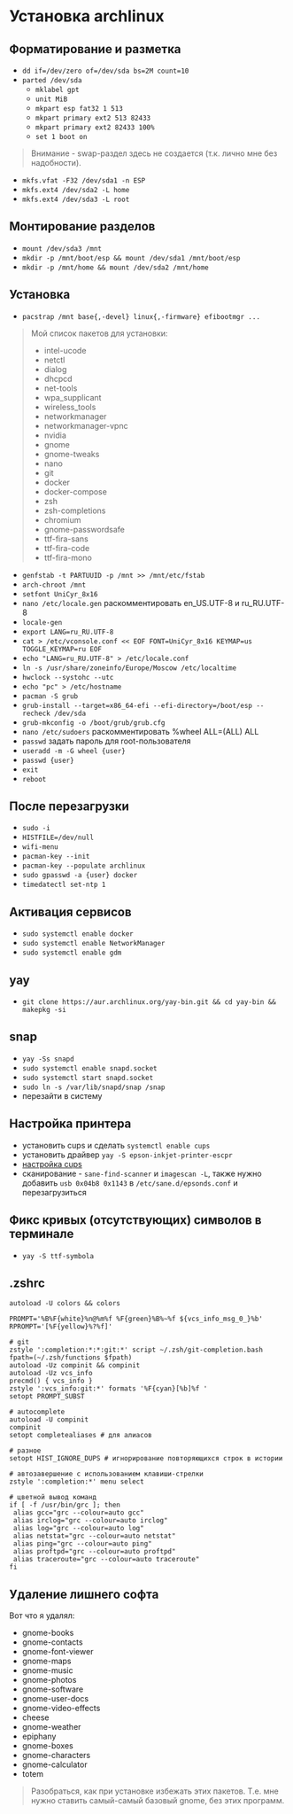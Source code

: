 # Установка archlinux

## Форматирование и разметка

- `dd if=/dev/zero of=/dev/sda bs=2M count=10`
- `parted /dev/sda`
    - `mklabel gpt`
    - `unit MiB`
    - `mkpart esp fat32 1 513`
    - `mkpart primary ext2 513 82433`
    - `mkpart primary ext2 82433 100%`
    - `set 1 boot on`

> Внимание - swap-раздел здесь не создается (т.к. лично мне без надобности).

- `mkfs.vfat -F32 /dev/sda1 -n ESP`
- `mkfs.ext4 /dev/sda2 -L home`
- `mkfs.ext4 /dev/sda3 -L root`

## Монтирование разделов

- `mount /dev/sda3 /mnt`
- `mkdir -p /mnt/boot/esp && mount /dev/sda1 /mnt/boot/esp`
- `mkdir -p /mnt/home && mount /dev/sda2 /mnt/home`

## Установка

- `pacstrap /mnt base{,-devel} linux{,-firmware} efibootmgr ...`

> Мой список пакетов для установки:
> 
> - intel-ucode
> - netctl
> - dialog
> - dhcpcd
> - net-tools
> - wpa_supplicant
> - wireless_tools
> - networkmanager
> - networkmanager-vpnc
> - nvidia
> - gnome
> - gnome-tweaks
> - nano 
> - git
> - docker
> - docker-compose
> - zsh
> - zsh-completions
> - chromium
> - gnome-passwordsafe
> - ttf-fira-sans
> - ttf-fira-code
> - ttf-fira-mono

- `genfstab -t PARTUUID -p /mnt >> /mnt/etc/fstab`
- `arch-chroot /mnt`
- `setfont UniCyr_8x16`
- `nano /etc/locale.gen` раскомментировать en_US.UTF-8 и ru_RU.UTF-8
- `locale-gen`
- `export LANG=ru_RU.UTF-8`
- `cat > /etc/vconsole.conf << EOF
  FONT=UniCyr_8x16
  KEYMAP=us
  TOGGLE_KEYMAP=ru
  EOF`
- `echo "LANG=ru_RU.UTF-8" > /etc/locale.conf`
- `ln -s /usr/share/zoneinfo/Europe/Moscow /etc/localtime`
- `hwclock --systohc --utc`
- `echo "pc" > /etc/hostname`
- `pacman -S grub`
- `grub-install --target=x86_64-efi --efi-directory=/boot/esp --recheck /dev/sda`
- `grub-mkconfig -o /boot/grub/grub.cfg`
- `nano /etc/sudoers` раскомментировать %wheel ALL=(ALL) ALL
- `passwd` задать пароль для root-пользователя
- `useradd -m -G wheel {user}`
- `passwd {user}`
- `exit`
- `reboot`

## После перезагрузки

- `sudo -i`
- `HISTFILE=/dev/null`
- `wifi-menu`
- `pacman-key --init`
- `pacman-key --populate archlinux`
- `sudo gpasswd -a {user} docker`
- `timedatectl set-ntp 1`

## Активация сервисов

- `sudo systemctl enable docker`
- `sudo systemctl enable NetworkManager`
- `sudo systemctl enable gdm`

## yay

- `git clone https://aur.archlinux.org/yay-bin.git && cd yay-bin && makepkg -si`

## snap

- `yay -Ss snapd`
- `sudo systemctl enable snapd.socket`
- `sudo systemctl start snapd.socket`
- `sudo ln -s /var/lib/snapd/snap /snap`
- перезайти в систему

## Настройка принтера

- установить cups и сделать `systemctl enable cups`
- установить драйвер `yay -S epson-inkjet-printer-escpr`
- [настройка cups](https://rtfm.co.ua/arch-linux-cups-i-hplip-podklyuchenie-printera)
- сканирование - `sane-find-scanner` и `imagescan -L`, также нужно добавить `usb 0x04b8 0x1143` в `/etc/sane.d/epsonds.conf` и перезагрузиться

## Фикс кривых (отсутствующих) символов в терминале

- `yay -S ttf-symbola`

## .zshrc

```
autoload -U colors && colors

PROMPT='%B%F{white}%n@%m%f %F{green}%B%~%f ${vcs_info_msg_0_}%b'
RPROMPT='[%F{yellow}%?%f]'

# git
zstyle ':completion:*:*:git:*' script ~/.zsh/git-completion.bash
fpath=(~/.zsh/functions $fpath)
autoload -Uz compinit && compinit
autoload -Uz vcs_info
precmd() { vcs_info }
zstyle ':vcs_info:git:*' formats '%F{cyan}[%b]%f '
setopt PROMPT_SUBST

# autocomplete
autoload -U compinit
compinit
setopt completealiases # для алиасов

# разное
setopt HIST_IGNORE_DUPS # игнорирование повторяющихся строк в истории

# автозавершение с использованием клавиши-стрелки
zstyle ':completion:*' menu select

# цветной вывод команд
if [ -f /usr/bin/grc ]; then
 alias gcc="grc --colour=auto gcc"
 alias irclog="grc --colour=auto irclog"
 alias log="grc --colour=auto log"
 alias netstat="grc --colour=auto netstat"
 alias ping="grc --colour=auto ping"
 alias proftpd="grc --colour=auto proftpd"
 alias traceroute="grc --colour=auto traceroute"
fi
```

## Удаление лишнего софта

Вот что я удалял:

- gnome-books
- gnome-contacts
- gnome-font-viewer
- gnome-maps
- gnome-music
- gnome-photos
- gnome-software
- gnome-user-docs
- gnome-video-effects
- cheese
- gnome-weather
- epiphany
- gnome-boxes
- gnome-characters
- gnome-calculator
- totem

> Разобраться, как при установке избежать этих пакетов. Т.е. мне нужно ставить самый-самый базовый gnome, без этих программ.

